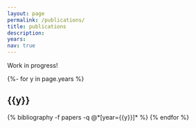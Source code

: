 ```yaml
---
layout: page
permalink: /publications/
title: publications
description:
years:
nav: true
---
```

Work in progress!

<!-- _pages/publications.md -->
<div class="publications">

{%- for y in page.years %}
  <h2 class="year">{{y}}</h2>
  {% bibliography -f papers -q @*[year={{y}}]* %}
{% endfor %}

</div>
